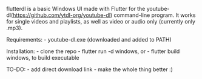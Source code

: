 flutterdl is a basic Windows UI made with Flutter for the youtube-dl(https://github.com/ytdl-org/youtube-dl) command-line program.
It works for single videos and playlists, as well as video or audio only (currently only .mp3).

Requirements:
    - youtube-dl.exe (downloaded and added to PATH)

Installation:
    - clone the repo
    - flutter run -d windows, or
    - flutter build windows, to build executable

TO-DO:
    - add direct download link
    - make the whole thing better :)

